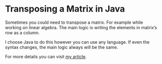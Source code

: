 # Transposing a Matrix in Java
Sometimes you could need to transpose a matrix. For example while working on linear algebra. The main logic is writing the elements in matrix’s row as a column.

I choose Java to do this however you can use any language. If even the syntax changes, the main logic always will be the same.

For more details you can visit [my article](https://dogukancelikdev.wordpress.com/2022/03/30/transposing-a-matrix-in-java/).
